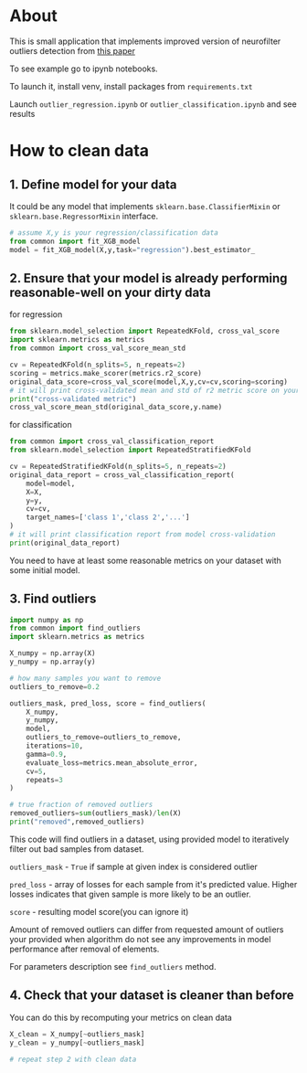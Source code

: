 # About
This is small application that implements improved version of neurofilter outliers detection from [this paper](https://www.warse.org/IJATCSE/static/pdf/file/ijatcse139922020.pdf)

To see example go to ipynb notebooks.

To launch it, install venv, install packages from `requirements.txt`

Launch `outlier_regression.ipynb` or `outlier_classification.ipynb` and see results

# How to clean data
## 1. Define model for your data 
It could be any model that implements `sklearn.base.ClassifierMixin` or `sklearn.base.RegressorMixin` interface.
```py
# assume X,y is your regression/classification data
from common import fit_XGB_model
model = fit_XGB_model(X,y,task="regression").best_estimator_
```
## 2. Ensure that your model is already performing reasonable-well on your dirty data

for regression
```py
from sklearn.model_selection import RepeatedKFold, cross_val_score
import sklearn.metrics as metrics
from common import cross_val_score_mean_std

cv = RepeatedKFold(n_splits=5, n_repeats=2)
scoring = metrics.make_scorer(metrics.r2_score)
original_data_score=cross_val_score(model,X,y,cv=cv,scoring=scoring)
# it will print cross-validated mean and std of r2 metric score on your data
print("cross-validated metric")
cross_val_score_mean_std(original_data_score,y.name)
```

for classification
```py
from common import cross_val_classification_report
from sklearn.model_selection import RepeatedStratifiedKFold

cv = RepeatedStratifiedKFold(n_splits=5, n_repeats=2)
original_data_report = cross_val_classification_report(
    model=model,
    X=X,
    y=y,
    cv=cv,
    target_names=['class 1','class 2','...']
)
# it will print classification report from model cross-validation
print(original_data_report)
```

You need to have at least some reasonable metrics on your dataset with some initial model.

## 3. Find outliers
```py
import numpy as np
from common import find_outliers
import sklearn.metrics as metrics

X_numpy = np.array(X)
y_numpy = np.array(y)

# how many samples you want to remove
outliers_to_remove=0.2

outliers_mask, pred_loss, score = find_outliers(
    X_numpy,
    y_numpy,
    model,
    outliers_to_remove=outliers_to_remove,
    iterations=10,
    gamma=0.9,
    evaluate_loss=metrics.mean_absolute_error,
    cv=5,
    repeats=3
)

# true fraction of removed outliers
removed_outliers=sum(outliers_mask)/len(X)
print("removed",removed_outliers)
```

This code will find outliers in a dataset, using provided model to iteratively filter out bad samples from dataset. 

`outliers_mask` - `True` if sample at given index is considered outlier

`pred_loss` - array of losses for each sample from it's predicted value. 
Higher losses indicates that given sample is more likely to be an outlier.

`score` - resulting model score(you can ignore it)

Amount of removed outliers can differ from requested amount of outliers your provided when algorithm do not see any improvements in model performance after removal of elements.

For parameters description see `find_outliers` method.

## 4. Check that your dataset is cleaner than before
You can do this by recomputing your metrics on clean data
```py
X_clean = X_numpy[~outliers_mask]
y_clean = y_numpy[~outliers_mask]

# repeat step 2 with clean data
```
